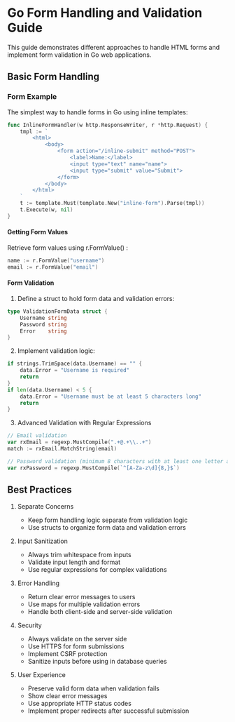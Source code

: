 # Go Form Handling and Validation Guide

This guide demonstrates different approaches to handle HTML forms and implement form validation in Go web applications.

## Basic Form Handling

### Form Example
The simplest way to handle forms in Go using inline templates:

```go
func InlineFormHandler(w http.ResponseWriter, r *http.Request) {
    tmpl := `
        <html>
            <body>
                <form action="/inline-submit" method="POST">
                    <label>Name:</label>
                    <input type="text" name="name">
                    <input type="submit" value="Submit">
                </form>
            </body>
        </html>
    `
    t := template.Must(template.New("inline-form").Parse(tmpl))
    t.Execute(w, nil)
}
```

#### Getting Form Values

Retrieve form values using r.FormValue() :
```go
name := r.FormValue("username")
email := r.FormValue("email")
```

#### Form Validation

1. Define a struct to hold form data and validation errors:
```go
type ValidationFormData struct {
    Username string
    Password string
    Error    string
}
```
2. Implement validation logic:
```go
if strings.TrimSpace(data.Username) == "" {
    data.Error = "Username is required"
    return
}
if len(data.Username) < 5 {
    data.Error = "Username must be at least 5 characters long"
    return
}
```
3. Advanced Validation with Regular Expressions
```go
// Email validation
var rxEmail = regexp.MustCompile(".+@.+\\..+")
match := rxEmail.MatchString(email)

// Password validation (minimum 8 characters with at least one letter and number)
var rxPassword = regexp.MustCompile(`^[A-Za-z\d]{8,}$`)
```

## Best Practices

1. Separate Concerns
   
   - Keep form handling logic separate from validation logic
   - Use structs to organize form data and validation errors
2. Input Sanitization
   
   - Always trim whitespace from inputs
   - Validate input length and format
   - Use regular expressions for complex validations
3. Error Handling
   
   - Return clear error messages to users
   - Use maps for multiple validation errors
   - Handle both client-side and server-side validation
4. Security
   
   - Always validate on the server side
   - Use HTTPS for form submissions
   - Implement CSRF protection
   - Sanitize inputs before using in database queries
5. User Experience
   
   - Preserve valid form data when validation fails
   - Show clear error messages
   - Use appropriate HTTP status codes
   - Implement proper redirects after successful submission